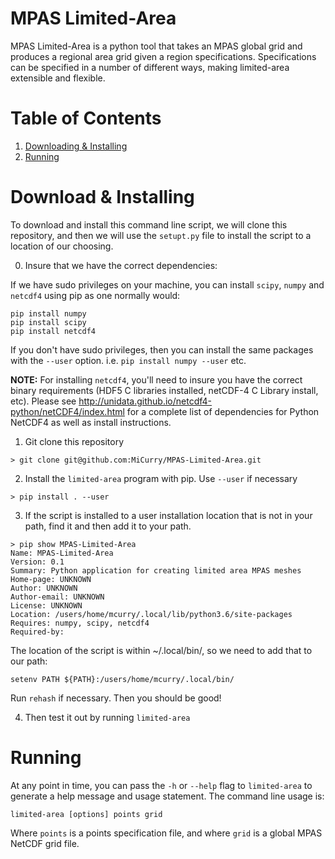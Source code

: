 # MPAS Limited-Area 

MPAS Limited-Area is a python tool that takes an MPAS global grid and produces
a regional area grid given a region specifications. Specifications can be
specified in a number of different ways, making limited-area extensible and
flexible.

# Table of Contents

1. [Downloading & Installing](#Installing)
2.  [Running](#Running)

# Download & Installing<a name="Installing"/>

To download and install this command line script, we will clone this
repository, and then we will use the `setupt.py` file to install the script to
a location of our choosing.

0. Insure that we have the correct dependencies:

If we have sudo privileges on your machine, you can install `scipy`, `numpy`
and `netcdf4` using pip as one normally would:
```
pip install numpy
pip install scipy
pip install netcdf4
```
If you don't have sudo privileges, then you can install the same packages with
the `--user` option. i.e. `pip install numpy --user` etc.

**NOTE:** For installing `netcdf4`, you'll need to insure you have the correct
binary requirements (HDF5 C libraries installed, netCDF-4 C Library install,
etc). Please see <http://unidata.github.io/netcdf4-python/netCDF4/index.html>
for a complete list of dependencies for Python NetCDF4 as well as install
instructions.


1. Git clone this repository
```
> git clone git@github.com:MiCurry/MPAS-Limited-Area.git
```

2. Install the `limited-area` program with pip. Use `--user` if necessary
```
> pip install . --user
```

3. If the script is installed to a user installation location that is not in
your path, find it and then add it to your path.
```
> pip show MPAS-Limited-Area
Name: MPAS-Limited-Area
Version: 0.1
Summary: Python application for creating limited area MPAS meshes
Home-page: UNKNOWN
Author: UNKNOWN
Author-email: UNKNOWN
License: UNKNOWN
Location: /users/home/mcurry/.local/lib/python3.6/site-packages
Requires: numpy, scipy, netcdf4
Required-by:
```

The location of the script is within ~/.local/bin/, so we need to add that to
our path:
```
setenv PATH ${PATH}:/users/home/mcurry/.local/bin/
```

Run `rehash` if necessary. Then you should be good!

4. Then test it out by running `limited-area`


# Running<a name="Running"/>

At any point in time, you can pass the `-h` or `--help` flag to `limited-area`
to generate a help message and usage statement. The command line usage is:

```
limited-area [options] points grid
```

Where `points` is a points specification file, and where `grid` is a global
MPAS NetCDF grid file.

